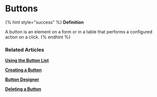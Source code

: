 # Buttons

{% hint style="success" %}
**Definition**

A button is an element on a form or in a table that performs a configured action on a click.
{% endhint %}

### Related Articles <a href="#related-articles" id="related-articles"></a>

[**Using the Button List**](button-list-operations.md)

[**Creating a Button**](creating-a-button.md)

[**Button Designer**](button-designer.md)

[**Deleting a Button**](deleting-a-button.md)

